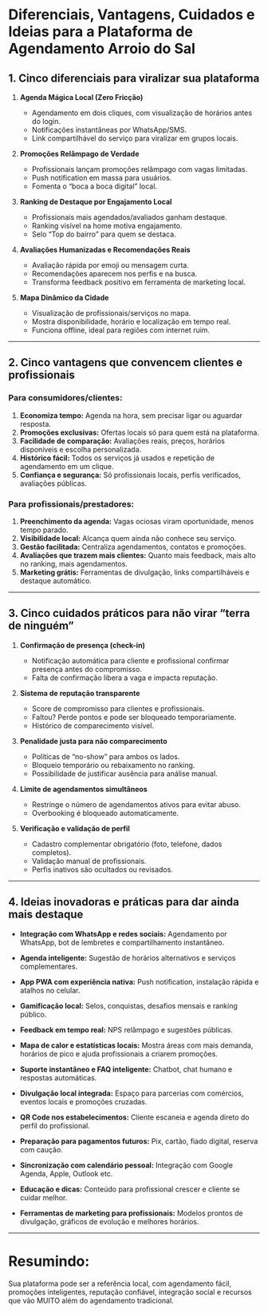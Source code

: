 # Diferenciais, Vantagens, Cuidados e Ideias para a Plataforma de Agendamento Arroio do Sal

## 1. Cinco diferenciais para viralizar sua plataforma

1. **Agenda Mágica Local (Zero Fricção)**
   - Agendamento em dois cliques, com visualização de horários antes do login.
   - Notificações instantâneas por WhatsApp/SMS.
   - Link compartilhável do serviço para viralizar em grupos locais.

2. **Promoções Relâmpago de Verdade**
   - Profissionais lançam promoções relâmpago com vagas limitadas.
   - Push notification em massa para usuários.
   - Fomenta o “boca a boca digital” local.

3. **Ranking de Destaque por Engajamento Local**
   - Profissionais mais agendados/avaliados ganham destaque.
   - Ranking visível na home motiva engajamento.
   - Selo “Top do bairro” para quem se destaca.

4. **Avaliações Humanizadas e Recomendações Reais**
   - Avaliação rápida por emoji ou mensagem curta.
   - Recomendações aparecem nos perfis e na busca.
   - Transforma feedback positivo em ferramenta de marketing local.

5. **Mapa Dinâmico da Cidade**
   - Visualização de profissionais/serviços no mapa.
   - Mostra disponibilidade, horário e localização em tempo real.
   - Funciona offline, ideal para regiões com internet ruim.

---

## 2. Cinco vantagens que convencem clientes e profissionais

### Para consumidores/clientes:
1. **Economiza tempo:**
   Agenda na hora, sem precisar ligar ou aguardar resposta.
2. **Promoções exclusivas:**
   Ofertas locais só para quem está na plataforma.
3. **Facilidade de comparação:**
   Avaliações reais, preços, horários disponíveis e escolha personalizada.
4. **Histórico fácil:**
   Todos os serviços já usados e repetição de agendamento em um clique.
5. **Confiança e segurança:**
   Só profissionais locais, perfis verificados, avaliações públicas.

### Para profissionais/prestadores:
1. **Preenchimento da agenda:**
   Vagas ociosas viram oportunidade, menos tempo parado.
2. **Visibilidade local:**
   Alcança quem ainda não conhece seu serviço.
3. **Gestão facilitada:**
   Centraliza agendamentos, contatos e promoções.
4. **Avaliações que trazem mais clientes:**
   Quanto mais feedback, mais alto no ranking, mais agendamentos.
5. **Marketing grátis:**
   Ferramentas de divulgação, links compartilháveis e destaque automático.

---

## 3. Cinco cuidados práticos para não virar “terra de ninguém”

1. **Confirmação de presença (check-in)**
   - Notificação automática para cliente e profissional confirmar presença antes do compromisso.
   - Falta de confirmação libera a vaga e impacta reputação.

2. **Sistema de reputação transparente**
   - Score de compromisso para clientes e profissionais.
   - Faltou? Perde pontos e pode ser bloqueado temporariamente.
   - Histórico de comparecimento visível.

3. **Penalidade justa para não comparecimento**
   - Políticas de “no-show” para ambos os lados.
   - Bloqueio temporário ou rebaixamento no ranking.
   - Possibilidade de justificar ausência para análise manual.

4. **Limite de agendamentos simultâneos**
   - Restringe o número de agendamentos ativos para evitar abuso.
   - Overbooking é bloqueado automaticamente.

5. **Verificação e validação de perfil**
   - Cadastro complementar obrigatório (foto, telefone, dados completos).
   - Validação manual de profissionais.
   - Perfis inativos são ocultados ou revisados.

---

## 4. Ideias inovadoras e práticas para dar ainda mais destaque

- **Integração com WhatsApp e redes sociais:**
  Agendamento por WhatsApp, bot de lembretes e compartilhamento instantâneo.

- **Agenda inteligente:**
  Sugestão de horários alternativos e serviços complementares.

- **App PWA com experiência nativa:**
  Push notification, instalação rápida e atalhos no celular.

- **Gamificação local:**
  Selos, conquistas, desafios mensais e ranking público.

- **Feedback em tempo real:**
  NPS relâmpago e sugestões públicas.

- **Mapa de calor e estatísticas locais:**
  Mostra áreas com mais demanda, horários de pico e ajuda profissionais a criarem promoções.

- **Suporte instantâneo e FAQ inteligente:**
  Chatbot, chat humano e respostas automáticas.

- **Divulgação local integrada:**
  Espaço para parcerias com comércios, eventos locais e promoções cruzadas.

- **QR Code nos estabelecimentos:**
  Cliente escaneia e agenda direto do perfil do profissional.

- **Preparação para pagamentos futuros:**
  Pix, cartão, fiado digital, reserva com caução.

- **Sincronização com calendário pessoal:**
  Integração com Google Agenda, Apple, Outlook etc.

- **Educação e dicas:**
  Conteúdo para profissional crescer e cliente se cuidar melhor.

- **Ferramentas de marketing para profissionais:**
  Modelos prontos de divulgação, gráficos de evolução e melhores horários.

---

# Resumindo:
Sua plataforma pode ser a referência local, com agendamento fácil, promoções inteligentes, reputação confiável, integração social e recursos que vão MUITO além do agendamento tradicional.
